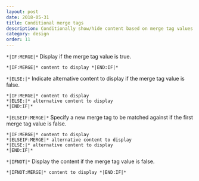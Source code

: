 ```yaml
---
layout: post
date: 2018-05-31
title: Conditional merge tags
description: Conditionally show/hide content based on merge tag values
category: design
order: 11
---
```


`*|IF:MERGE|*` Display if the merge tag value is true. 
~~~ 
*|IF:MERGE|* content to display *|END:IF|* 
~~~

`*|ELSE:|*` Indicate alternative content to display if the merge tag value is false. 
~~~ 
*|IF:MERGE|* content to display
*|ELSE:|* alternative content to display
*|END:IF|*
~~~

`*|ELSEIF:MERGE|*` Specify a new merge tag to be matched against if the first merge tag value is false.
~~~ 
*|IF:MERGE|* content to display
*|ELSEIF:MERGE|* alternative content to display
*|ELSE:|* alternative content to display
*|END:IF|*
~~~

`*|IFNOT|*` Display the content if the merge tag value is false. 
~~~ 
*|IFNOT:MERGE|* content to display *|END:IF|*
~~~ 
